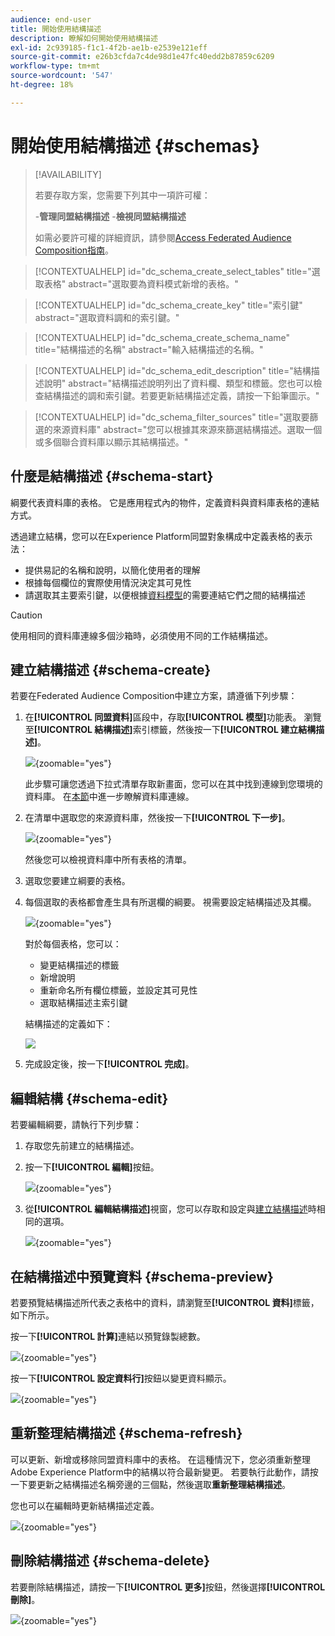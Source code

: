 ```yaml
---
audience: end-user
title: 開始使用結構描述
description: 瞭解如何開始使用結構描述
exl-id: 2c939185-f1c1-4f2b-ae1b-e2539e121eff
source-git-commit: e26b3cfda7c4de98d1e47fc40edd2b87859c6209
workflow-type: tm+mt
source-wordcount: '547'
ht-degree: 18%

---
```


# 開始使用結構描述 {#schemas}

>[!AVAILABILITY]
>
>若要存取方案，您需要下列其中一項許可權：
>
>-**管理同盟結構描述**
>-**檢視同盟結構描述**
>
>如需必要許可權的詳細資訊，請參閱[Access Federated Audience Composition指南](/help/start/feature-access.md)。

>[!CONTEXTUALHELP]
>id="dc_schema_create_select_tables"
>title="選取表格"
>abstract="選取要為資料模式新增的表格。"

>[!CONTEXTUALHELP]
>id="dc_schema_create_key"
>title="索引鍵"
>abstract="選取資料調和的索引鍵。"

>[!CONTEXTUALHELP]
>id="dc_schema_create_schema_name"
>title="結構描述的名稱"
>abstract="輸入結構描述的名稱。"


>[!CONTEXTUALHELP]
>id="dc_schema_edit_description"
>title="結構描述說明"
>abstract="結構描述說明列出了資料欄、類型和標籤。您也可以檢查結構描述的調和索引鍵。若要更新結構描述定義，請按一下鉛筆圖示。"

>[!CONTEXTUALHELP]
>id="dc_schema_filter_sources"
>title="選取要篩選的來源資料庫"
>abstract="您可以根據其來源來篩選結構描述。選取一個或多個聯合資料庫以顯示其結構描述。"

## 什麼是結構描述 {#schema-start}

綱要代表資料庫的表格。 它是應用程式內的物件，定義資料與資料庫表格的連結方式。

透過建立結構，您可以在Experience Platform同盟對象構成中定義表格的表示法：

* 提供易記的名稱和說明，以簡化使用者的理解
* 根據每個欄位的實際使用情況決定其可見性
* 請選取其主要索引鍵，以便根據[資料模型](../data-management/gs-models.md#data-model-start)的需要連結它們之間的結構描述

>[!CAUTION]
>
>使用相同的資料庫連線多個沙箱時，必須使用不同的工作結構描述。
>

## 建立結構描述 {#schema-create}

若要在Federated Audience Composition中建立方案，請遵循下列步驟：

1. 在&#x200B;**[!UICONTROL 同盟資料]**&#x200B;區段中，存取&#x200B;**[!UICONTROL 模型]**&#x200B;功能表。 瀏覽至&#x200B;**[!UICONTROL 結構描述]**&#x200B;索引標籤，然後按一下&#x200B;**[!UICONTROL 建立結構描述]**。

   ![](assets/schema_create.png){zoomable="yes"}

   此步驟可讓您透過下拉式清單存取新畫面，您可以在其中找到連線到您環境的資料庫。 在[本節](../connections/connections.md#connections-fdb)中進一步瞭解資料庫連線。

1. 在清單中選取您的來源資料庫，然後按一下&#x200B;**[!UICONTROL 下一步]**。

   ![](assets/schema_tables.png){zoomable="yes"}

   然後您可以檢視資料庫中所有表格的清單。

1. 選取您要建立綱要的表格。

1. 每個選取的表格都會產生具有所選欄的綱要。 視需要設定結構描述及其欄。

   ![](assets/schema_fields.png){zoomable="yes"}

   對於每個表格，您可以：

   * 變更結構描述的標籤
   * 新增說明
   * 重新命名所有欄位標籤，並設定其可見性
   * 選取結構描述主索引鍵

   結構描述的定義如下：

   ![](assets/schema_example.png)

1. 完成設定後，按一下&#x200B;**[!UICONTROL 完成]**。

## 編輯結構 {#schema-edit}

若要編輯綱要，請執行下列步驟：

1. 存取您先前建立的結構描述。

1. 按一下&#x200B;**[!UICONTROL 編輯]**&#x200B;按鈕。

   ![](assets/schema_edit.png){zoomable="yes"}

1. 從&#x200B;**[!UICONTROL 編輯結構描述]**&#x200B;視窗，您可以存取和設定與[建立結構描述](#schema-create)時相同的選項。

   ![](assets/schema_edit_orders.png){zoomable="yes"}

## 在結構描述中預覽資料 {#schema-preview}

若要預覽結構描述所代表之表格中的資料，請瀏覽至&#x200B;**[!UICONTROL 資料]**&#x200B;標籤，如下所示。

按一下&#x200B;**[!UICONTROL 計算]**&#x200B;連結以預覽錄製總數。

![](assets/schema_data.png){zoomable="yes"}

按一下&#x200B;**[!UICONTROL 設定資料行]**&#x200B;按鈕以變更資料顯示。

![](assets/schema_columns.png){zoomable="yes"}

## 重新整理結構描述 {#schema-refresh}

可以更新、新增或移除同盟資料庫中的表格。 在這種情況下，您必須重新整理Adobe Experience Platform中的結構以符合最新變更。 若要執行此動作，請按一下要更新之結構描述名稱旁邊的三個點，然後選取&#x200B;**重新整理結構描述**。

您也可以在編輯時更新結構描述定義。

![](assets/schema_refresh.png){zoomable="yes"}


## 刪除結構描述 {#schema-delete}

若要刪除結構描述，請按一下&#x200B;**[!UICONTROL 更多]**&#x200B;按鈕，然後選擇&#x200B;**[!UICONTROL 刪除]**。

![](assets/schema_delete.png){zoomable="yes"}
